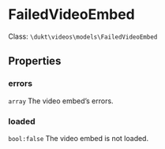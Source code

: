 # FailedVideoEmbed

Class: `\dukt\videos\models\FailedVideoEmbed`

## Properties

### errors
`array` The video embed’s errors.

### loaded
`bool:false` The video embed is not loaded.